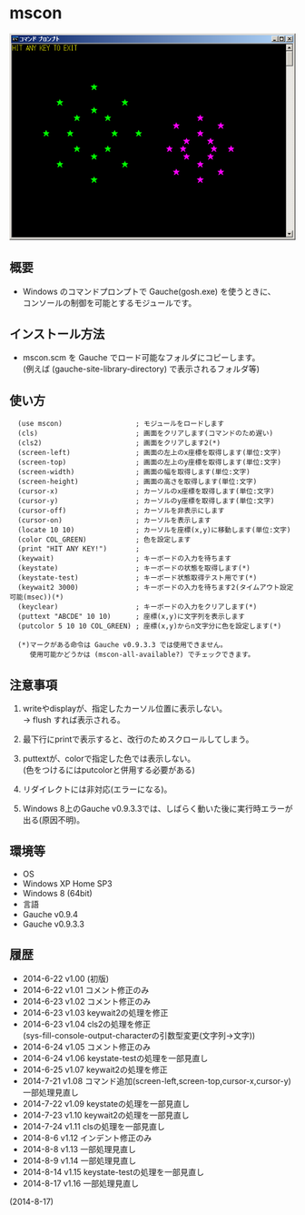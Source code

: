 # mscon

![image](image.png)

## 概要
- Windows のコマンドプロンプトで Gauche(gosh.exe) を使うときに、  
  コンソールの制御を可能とするモジュールです。


## インストール方法
- mscon.scm を Gauche でロード可能なフォルダにコピーします。  
  (例えば (gauche-site-library-directory) で表示されるフォルダ等)


## 使い方
```
  (use mscon)                  ; モジュールをロードします
  (cls)                        ; 画面をクリアします(コマンドのため遅い)
  (cls2)                       ; 画面をクリアします2(*)
  (screen-left)                ; 画面の左上のx座標を取得します(単位:文字)
  (screen-top)                 ; 画面の左上のy座標を取得します(単位:文字)
  (screen-width)               ; 画面の幅を取得します(単位:文字)
  (screen-height)              ; 画面の高さを取得します(単位:文字)
  (cursor-x)                   ; カーソルのx座標を取得します(単位:文字)
  (cursor-y)                   ; カーソルのy座標を取得します(単位:文字)
  (cursor-off)                 ; カーソルを非表示にします
  (cursor-on)                  ; カーソルを表示します
  (locate 10 10)               ; カーソルを座標(x,y)に移動します(単位:文字)
  (color COL_GREEN)            ; 色を設定します
  (print "HIT ANY KEY!")       ;
  (keywait)                    ; キーボードの入力を待ちます
  (keystate)                   ; キーボードの状態を取得します(*)
  (keystate-test)              ; キーボード状態取得テスト用です(*)
  (keywait2 3000)              ; キーボードの入力を待ちます2(タイムアウト設定可能(msec))(*)
  (keyclear)                   ; キーボードの入力をクリアします(*)
  (puttext "ABCDE" 10 10)      ; 座標(x,y)に文字列を表示します
  (putcolor 5 10 10 COL_GREEN) ; 座標(x,y)からn文字分に色を設定します(*)

  (*)マークがある命令は Gauche v0.9.3.3 では使用できません。
     使用可能かどうかは (mscon-all-available?) でチェックできます。
```

## 注意事項
1. writeやdisplayが、指定したカーソル位置に表示しない。  
   → flush すれば表示される。

2. 最下行にprintで表示すると、改行のためスクロールしてしまう。

3. puttextが、colorで指定した色では表示しない。  
   (色をつけるにはputcolorと併用する必要がある)

4. リダイレクトには非対応(エラーになる)。

5. Windows 8上のGauche v0.9.3.3では、しばらく動いた後に実行時エラーが出る(原因不明)。


## 環境等
- OS
 - Windows XP Home SP3
 - Windows 8 (64bit)
- 言語
 - Gauche v0.9.4
 - Gauche v0.9.3.3  

## 履歴
- 2014-6-22 v1.00 (初版)
- 2014-6-22 v1.01 コメント修正のみ
- 2014-6-23 v1.02 コメント修正のみ
- 2014-6-23 v1.03 keywait2の処理を修正
- 2014-6-23 v1.04 cls2の処理を修正  
  (sys-fill-console-output-characterの引数型変更(文字列→文字))
- 2014-6-24 v1.05 コメント修正のみ
- 2014-6-24 v1.06 keystate-testの処理を一部見直し
- 2014-6-25 v1.07 keywait2の処理を修正
- 2014-7-21 v1.08 コマンド追加(screen-left,screen-top,cursor-x,cursor-y)  
  一部処理見直し
- 2014-7-22 v1.09 keystateの処理を一部見直し
- 2014-7-23 v1.10 keywait2の処理を一部見直し
- 2014-7-24 v1.11 clsの処理を一部見直し
- 2014-8-6  v1.12 インデント修正のみ
- 2014-8-8  v1.13 一部処理見直し
- 2014-8-9  v1.14 一部処理見直し
- 2014-8-14 v1.15 keystate-testの処理を一部見直し
- 2014-8-17 v1.16 一部処理見直し


(2014-8-17)
